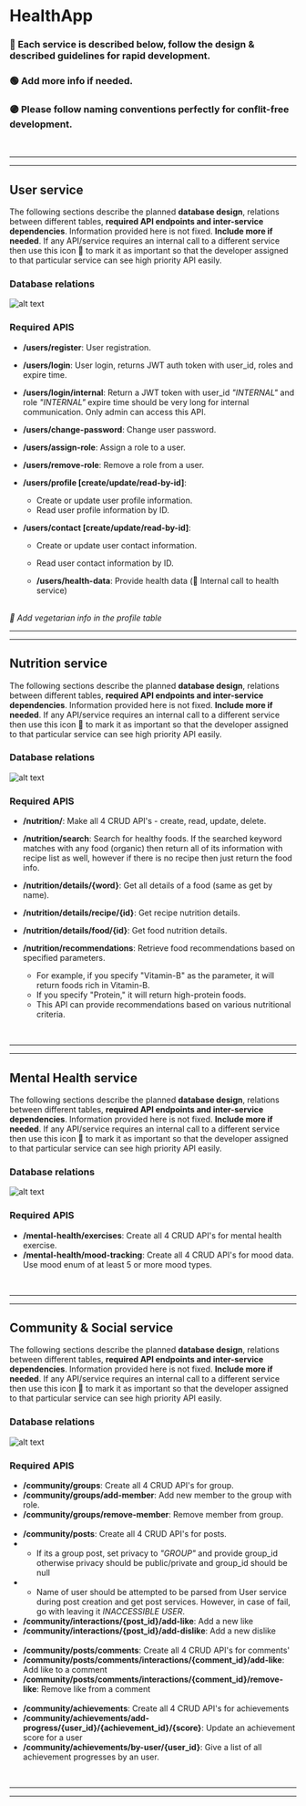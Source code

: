 # HealthApp
### 🔵 Each service is described below, follow the design & described guidelines for rapid development.
### 🟢 Add more info if needed. 
### 🟣 Please follow naming conventions perfectly for conflit-free development.

<br><hr><hr>

## User service
The following sections describe the planned **database design**, relations between different tables, **required API endpoints and inter-service dependencies**. Information provided here is not fixed. **Include more if needed**. If any API/service requires an internal call to a different service then use this icon 🔴 to mark it as important so that the developer assigned to that particular service can see high priority API easily. 
### Database relations
![alt text](/Resources/DBDiagrams/UserService.png?raw=true)
### Required APIS

- **/users/register**: User registration.
- **/users/login**: User login, returns JWT auth token with user_id, roles and expire time.
- **/users/login/internal**: Return a JWT token with user_id *"INTERNAL"* and role  *"INTERNAL"* expire time should be very long for internal communication. Only admin can access this API.
- **/users/change-password**: Change user password.
- **/users/assign-role**: Assign a role to a user.
- **/users/remove-role**: Remove a role from a user.

- **/users/profile [create/update/read-by-id]**:
    - Create or update user profile information.
    - Read user profile information by ID.

- **/users/contact [create/update/read-by-id]**:
    - Create or update user contact information.
    - Read user contact information by ID.

  - **/users/health-data**: Provide health data (🔴 Internal call to health service) 

<br>*🔴 Add vegetarian info in the profile table*
  <br><hr><hr>


## Nutrition service
The following sections describe the planned **database design**, relations between different tables, **required API endpoints and inter-service dependencies**. Information provided here is not fixed. **Include more if needed**. If any API/service requires an internal call to a different service then use this icon 🔴 to mark it as important so that the developer assigned to that particular service can see high priority API easily.
### Database relations
![alt text](/Resources/DBDiagrams/NutritionService.png?raw=true)
### Required APIS

- **/nutrition/**: Make all 4 CRUD API's - create, read, update, delete.
- **/nutrition/search**: Search for healthy foods. If the searched keyword matches with any food (organic) then return all of its information with recipe list as well, however if there is no recipe then just return the food info. 

- **/nutrition/details/{word}**: Get all details of a food (same as get by name).
- **/nutrition/details/recipe/{id}**: Get recipe nutrition details. 
- **/nutrition/details/food/{id}**: Get food nutrition details.

- **/nutrition/recommendations**: Retrieve food recommendations based on specified parameters.
    - For example, if you specify "Vitamin-B" as the parameter, it will return foods rich in Vitamin-B.
    - If you specify "Protein," it will return high-protein foods.
    - This API can provide recommendations based on various nutritional criteria.

<br><hr><hr>

## Mental Health service
The following sections describe the planned **database design**, relations between different tables, **required API endpoints and inter-service dependencies**. Information provided here is not fixed. **Include more if needed**. If any API/service requires an internal call to a different service then use this icon 🔴 to mark it as important so that the developer assigned to that particular service can see high priority API easily.
### Database relations
![alt text](/Resources/DBDiagrams/MentalHealthService.png?raw=true)
### Required APIS
- **/mental-health/exercises**: Create all 4 CRUD API's for mental health exercise.
- **/mental-health/mood-tracking**:  Create all 4 CRUD API's for mood data. Use mood enum of at least 5 or more mood types.



<br><hr><hr>

## Community & Social service
The following sections describe the planned **database design**, relations between different tables, **required API endpoints and inter-service dependencies**. Information provided here is not fixed. **Include more if needed**. If any API/service requires an internal call to a different service then use this icon 🔴 to mark it as important so that the developer assigned to that particular service can see high priority API easily.
### Database relations
![alt text](/Resources/DBDiagrams/CommunityService.png?raw=true)
### Required APIS
- **/community/groups**: Create all 4 CRUD API's for group.
- **/community/groups/add-member**: Add new member to the group with role.
- **/community/groups/remove-member**: Remove member from group.
  <br><br>
- **/community/posts**:  Create all 4 CRUD API's for posts. 
- - If its a group post, set privacy to *"GROUP"* and provide group_id otherwise privacy should be public/private and group_id should be null
- - Name of user should be attempted to be parsed from User service during post creation and get post services. However, in case of fail, go with leaving it *INACCESSIBLE USER*.
- **/community/interactions/{post_id}/add-like**: Add a new like
- **/community/interactions/{post_id}/add-dislike**: Add a new dislike
  <br><br>
- **/community/posts/comments**: Create all 4 CRUD API's for comments'
- **/community/posts/comments/interactions/{comment_id}/add-like**: Add like to a comment
- **/community/posts/comments/interactions/{comment_id}/remove-like**: Remove like from a comment
  <br><br>
- **/community/achievements**: Create all 4 CRUD API's for achievements
- **/community/achievements/add-progress/{user_id}/{achievement_id}/{score}**: Update an achievement score for a user
- **/community/achievements/by-user/{user_id}**: Give a list of all achievement progresses by an user.  

<br><hr><hr>